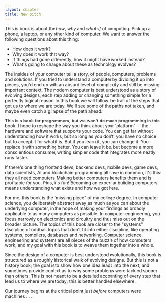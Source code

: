 ```yaml
---
layout: chapter
title: New pitch
---
```


This is book is about the *how*, *why* and *what-if* of computing. Pick up a phone, a laptop, or any other kind of computer. We want to answer the following questions about this thing:

* How does it work?
* Why does it work that way?
* If things had gone differently, how it might have worked instead?
* What's going to change about these as technology evolves?

The insides of your computer tell a story, of people, computers, problems and solutions. If you tried to understand a computer by dividing it up into pieces, you'd end up with an absurd level of complexity and still be missing important context. The modern computer is best understood as a story of evolving designs, each step adding or changing something simple for a perfectly logical reason. In this book we will follow the trail of the steps that got us to where we are today. We'll see some of the paths not taken, and maybe even catch a glimpse of the path ahead.

This is a book for programmers, but we won't do much programming in this book. I hope to reshape the way you think about your 'platform' &mdash; the hardware and software that supports your code. You can get far without understanding how it works, but so long as you don't, you have no choice but to accept it for what it is. But if you learn it, you can change it. You replace it with something better. You can leave it be, but become a more conscientious consumer, writing simpler code that integrates more neatly runs faster.

If there's one thing frontend devs, backend devs, mobile devs, game devs, data scientists, AI and blockchain programming all have in common, it's this: they all need computers! Making better computers benefits them and is profitable for you. Plus, it's fun! Becoming an expert at building computers means understanding what exists and how we got here.

For me, this book is the "missing piece" of my college degree. In computer science, you deliberately abstract away as much as you can about the underlying computer, in the hope of making your findings as broadly applicable to as many computers as possible. In computer engineering, you focus narrowly on electronics and circuitry and thus miss out on the broader picture. The topics of this book are closer to the "systems" discipline of oddball topics that don't fit into either discipline, like operating systems, compilers, databases and networking. Computer science, engineering and systems are all pieces of the puzzle of how computers work, and my goal with this book is to weave them together into a whole.

Since the design of a computer is best understood evolutionally, this book is structured as a roughly historical walk of evolving designs. But this is not a history book; the goal is to show how one idea leads into the next, and sometimes provide context as to why some problems were tackled sooner than others. This is not meant to be a detailed accounting of every step that lead us to where we are today; this is better handled elsewhere.

Our journey begins at the critical point just *before* computers were machines . . .
